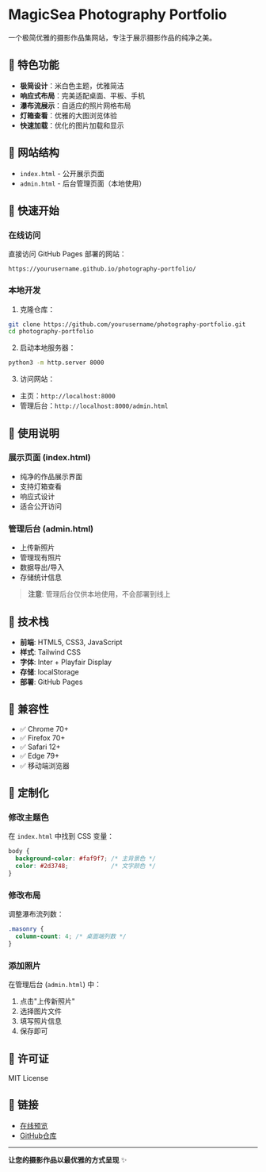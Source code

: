 # MagicSea Photography Portfolio

一个极简优雅的摄影作品集网站，专注于展示摄影作品的纯净之美。

## 🌟 特色功能

- **极简设计**：米白色主题，优雅简洁
- **响应式布局**：完美适配桌面、平板、手机
- **瀑布流展示**：自适应的照片网格布局
- **灯箱查看**：优雅的大图浏览体验
- **快速加载**：优化的图片加载和显示

## 🎯 网站结构

- `index.html` - 公开展示页面
- `admin.html` - 后台管理页面（本地使用）

## 🚀 快速开始

### 在线访问
直接访问 GitHub Pages 部署的网站：
```
https://yourusername.github.io/photography-portfolio/
```

### 本地开发
1. 克隆仓库：
```bash
git clone https://github.com/yourusername/photography-portfolio.git
cd photography-portfolio
```

2. 启动本地服务器：
```bash
python3 -m http.server 8000
```

3. 访问网站：
- 主页：`http://localhost:8000`
- 管理后台：`http://localhost:8000/admin.html`

## 📝 使用说明

### 展示页面 (index.html)
- 纯净的作品展示界面
- 支持灯箱查看
- 响应式设计
- 适合公开访问

### 管理后台 (admin.html)
- 上传新照片
- 管理现有照片
- 数据导出/导入
- 存储统计信息

> **注意**: 管理后台仅供本地使用，不会部署到线上

## 🔧 技术栈

- **前端**: HTML5, CSS3, JavaScript
- **样式**: Tailwind CSS
- **字体**: Inter + Playfair Display
- **存储**: localStorage
- **部署**: GitHub Pages

## 📱 兼容性

- ✅ Chrome 70+
- ✅ Firefox 70+
- ✅ Safari 12+
- ✅ Edge 79+
- ✅ 移动端浏览器

## 🎨 定制化

### 修改主题色
在 `index.html` 中找到 CSS 变量：
```css
body {
  background-color: #faf9f7; /* 主背景色 */
  color: #2d3748;            /* 文字颜色 */
}
```

### 修改布局
调整瀑布流列数：
```css
.masonry {
  column-count: 4; /* 桌面端列数 */
}
```

### 添加照片
在管理后台 (`admin.html`) 中：
1. 点击"上传新照片"
2. 选择图片文件
3. 填写照片信息
4. 保存即可

## 📄 许可证

MIT License

## 🔗 链接

- [在线预览](https://yourusername.github.io/photography-portfolio/)
- [GitHub仓库](https://github.com/yourusername/photography-portfolio)

---

**让您的摄影作品以最优雅的方式呈现** ✨ 